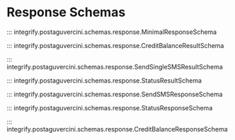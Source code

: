 # Response Schemas

::: integrify.postaguvercini.schemas.response.MinimalResponseSchema

::: integrify.postaguvercini.schemas.response.CreditBalanceResultSchema

::: integrify.postaguvercini.schemas.response.SendSingleSMSResultSchema

::: integrify.postaguvercini.schemas.response.StatusResultSchema

::: integrify.postaguvercini.schemas.response.SendSMSResponseSchema

::: integrify.postaguvercini.schemas.response.StatusResponseSchema

::: integrify.postaguvercini.schemas.response.CreditBalanceResponseSchema
